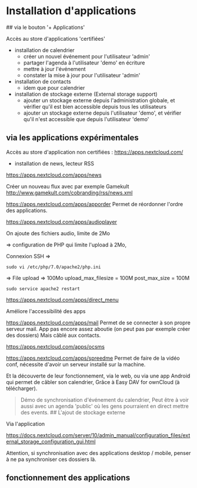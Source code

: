 # Installation d'applications

## via le bouton '+ Applications'

Accès au store d'applications 'certifiées'

- installation de calendrier
  - créer un nouvel événement pour l'utilisateur 'admin'
  - partager l'agenda à l'utilisateur 'demo' en écriture
  - mettre à jour l'événement
  - constater la mise à jour pour l'utilisateur 'admin'
- installation de contacts
  - idem que pour calendrier
- installation de stockage externe (External storage support)
  - ajouter un stockage externe depuis l'administration globale,
    et vérifier qu'il est bien accessible depuis tous les utilisateurs
  - ajouter un stockage externe depuis l'utilisateur 'demo',
    et vérifier qu'il n'est accessible que depuis l'utilisateur 'demo'

## via les applications expérimentales 

Accès au store d'application non certifiées :
https://apps.nextcloud.com/

- installation de news, lecteur RSS

https://apps.nextcloud.com/apps/news

Créer un nouveau flux avec par exemple Gamekult
http://www.gamekult.com/cobranding/rss/news.xml


https://apps.nextcloud.com/apps/apporder
Permet de réordonner l'ordre des applications.

https://apps.nextcloud.com/apps/audioplayer

On ajoute des fichiers audio, limite de 2Mo

=> configuration de PHP qui limite l'upload à 2Mo,

Connexion SSH => 

    sudo vi /etc/php/7.0/apache2/php.ini
=> File upload => 100Mo
upload_max_filesize = 100M
post_max_size = 100M
    
    sudo service apache2 restart

https://apps.nextcloud.com/apps/direct_menu

Améliore l'accessibilité des apps

https://apps.nextcloud.com/apps/mail
Permet de se connecter à son propre serveur mail.
App pas encore assez aboutie (on peut pas par exemple créer des dossiers)
Mais câblé aux contacts.

https://apps.nextcloud.com/apps/ocsms

https://apps.nextcloud.com/apps/spreedme
Permet de faire de la vidéo conf, nécessite d'avoir un serveur installé sur la machine.

Et la découverte de leur fonctionnement, via le web,
ou via une app Android qui permet de câbler son calendrier,
Grâce à Easy DAV for ownCloud (à télécharger).

> Démo de synchronisation d'événement du calendrier, 
> Peut être à voir aussi avec un agenda 'public' où les gens pourraient en direct mettre des events.
## L'ajout de stockage externe

Via l'application 

https://docs.nextcloud.com/server/10/admin_manual/configuration_files/external_storage_configuration_gui.html

Attention, si synchronisation avec des applications desktop / mobile,
penser à ne pa synchroniser ces dossiers là.

## fonctionnement des applications



